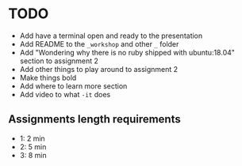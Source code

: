 # TODO
* Add have a terminal open and ready to the presentation
* Add README to the `_workshop` and other `_` folder
* Add "Wondering why there is no ruby shipped with ubuntu:18.04" section to assignment 2
* Add other things to play around to assignment 2
* Make things bold
* Add where to learn more section
* Add video to what `-it` does


## Assignments length requirements
* 1: 2 min
* 2: 5 min
* 3: 8 min
